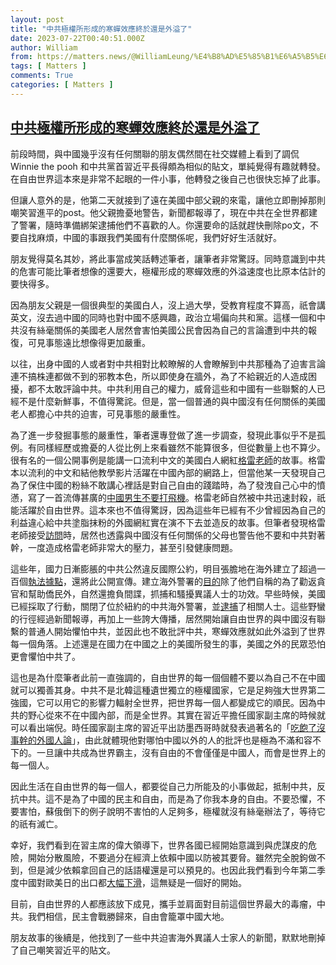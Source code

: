 ```yaml
---
layout: post
title: "中共極權所形成的寒蟬效應終於還是外溢了"
date: 2023-07-22T00:40:51.000Z
author: William
from: https://matters.news/@WilliamLeung/%E4%B8%AD%E5%85%B1%E6%A5%B5%E6%AC%8A%E6%89%80%E5%BD%A2%E6%88%90%E7%9A%84%E5%AF%92%E8%9F%AC%E6%95%88%E6%87%89%E7%B5%82%E6%96%BC%E9%82%84%E6%98%AF%E5%A4%96%E6%BA%A2%E4%BA%86-bafybeig7lursfcldvychho2cbzzkiy3nsa4g74mxljzk5d2iiv2uk4jtli
tags: [ Matters ]
comments: True
categories: [ Matters ]
---
```

<!--1689986451000-->
[中共極權所形成的寒蟬效應終於還是外溢了](https://matters.news/@WilliamLeung/%E4%B8%AD%E5%85%B1%E6%A5%B5%E6%AC%8A%E6%89%80%E5%BD%A2%E6%88%90%E7%9A%84%E5%AF%92%E8%9F%AC%E6%95%88%E6%87%89%E7%B5%82%E6%96%BC%E9%82%84%E6%98%AF%E5%A4%96%E6%BA%A2%E4%BA%86-bafybeig7lursfcldvychho2cbzzkiy3nsa4g74mxljzk5d2iiv2uk4jtli)
------

<div>
<p>前段時間，與中國幾乎沒有任何關聯的朋友偶然間在社交媒體上看到了調侃Winnie the pooh 和中共黨首習近平長得頗為相似的貼文，單純覺得有趣就轉發。在自由世界這本來是非常不起眼的一件小事，他轉發之後自己也很快忘掉了此事。</p><p>但讓人意外的是，他第二天就接到了遠在美國中部父親的來電，讓他立即刪掉那則嘲笑習進平的post。他父親擔憂地警告，新聞都報導了，現在中共在全世界都建了警署，隨時準備綁架逮捕他們不喜歡的人。你還要命的話就趕快刪除po文，不要自找麻煩，中國的事跟我們美國有什麼關係呢，我們好好生活就好。</p><p>朋友覺得莫名其妙，將此事當成笑話轉述筆者，讓筆者非常驚訝。同時意識到中共的危害可能比筆者想像的還要大，極權形成的寒蟬效應的外溢速度也比原本估計的要快得多。</p><p>因為朋友父親是一個很典型的美國白人，沒上過大學，受教育程度不算高，祇會講英文，沒去過中國的同時也對中國不感興趣，政治立場偏向共和黨。這樣一個和中共沒有絲毫關係的美國老人居然會害怕美國公民會因為自己的言論遭到中共的報復，可見事態遠比想像得更加嚴重。</p><p>以往，出身中國的人或者對中共相對比較瞭解的人會瞭解到中共那種為了迫害言論連不搞株連都做不到的邪教本色，所以即使身在牆外，為了不給親近的人造成困擾，都不太敢評論中共。中共利用自己的權力，威脅這些和中國有一些聯繫的人已經不是什麼新鮮事，不值得驚詫。但是，當一個普通的與中國沒有任何關係的美國老人都擔心中共的迫害，可見事態的嚴重性。</p><p>為了進一步發掘事態的嚴重性，筆者還專登做了進一步調查，發現此事似乎不是孤例。有同樣經歷或擔憂的人從比例上來看雖然不能算很多，但從數量上也不算少。很有名的一個公開事例是能講一口流利中文的美國白人網紅<a target="_blank" rel="noopener noreferrer nofollow" href="https://www.youtube.com/channel/UCfTQQNDUb-aK8rJo9sSiNWQ">格雷老師</a>的故事。格雷本以流利的中文和結他教學影片活躍在中國內部的網路上，但當他某一天發現自己為了保住中國的粉絲不敢講心裡話是對自己自由的踐踏時，為了發洩自己心中的憤懣，寫了一首流傳甚廣的<a target="_blank" rel="noopener noreferrer nofollow" href="https://www.youtube.com/shorts/jYkNCjlqMmA">中國男生不要打飛機</a>。格雷老師自然被中共迅速封殺，祇能活躍於自由世界。這本來也不值得驚訝，因為這些年已經有不少曾經因為自己的利益違心給中共塗脂抹粉的外國網紅實在演不下去並造反的故事。但筆者發現格雷老師接受<a target="_blank" rel="noopener noreferrer nofollow" href="https://www.youtube.com/watch?v=P0vdqmx-y98">訪問</a>時，居然也透露與中國沒有任何關係的父母也警告他不要和中共對著幹，一度造成格雷老師非常大的壓力，甚至引發健康問題。</p><p>這些年，國力日漸膨脹的中共公然違反國際公約，明目張膽地在海外建立了超過一百個<a target="_blank" rel="noopener noreferrer nofollow" href="https://www.cnn.com/2022/12/04/world/china-overseas-police-stations-intl-cmd/index.html">執法據點</a>，還將此公開宣傳。建立海外警署的<a target="_blank" rel="noopener noreferrer nofollow" href="https://www.pbs.org/newshour/politics/what-are-chinas-alleged-secret-overseas-police-stations">目的</a>除了他們自稱的為了勸返貪官和幫助僑民外，自然還擔負間諜，抓捕和騷擾異議人士的功效。早些時候，美國已經採取了行動，關閉了位於紐約的中共海外警署，並<a target="_blank" rel="noopener noreferrer nofollow" href="https://www.justice.gov/opa/pr/two-arrested-operating-illegal-overseas-police-station-chinese-government">逮捕</a>了相關人士。這些野蠻的行徑經過新聞報導，再加上一些誇大傳播，居然開始讓自由世界的與中國沒有聯繫的普通人開始懼怕中共，並因此也不敢批評中共，寒蟬效應就如此外溢到了世界每一個角落。上述還是在國力在中國之上的美國所發生的事，美國之外的民眾恐怕更會懼怕中共了。</p><p>這也是為什麼筆者此前一直強調的，自由世界的每一個個體不要以為自己不在中國就可以獨善其身。中共不是北韓這種遺世獨立的極權國家，它是足夠強大世界第二強國，它可以用它的影響力輻射全世界，把世界每一個人都變成它的順民。因為中共的野心從來不在中國內部，而是全世界。其實在習近平擔任國家副主席的時候就可以看出端倪。時任國家副主席的習近平出訪墨西哥時就發表過著名的「<a target="_blank" rel="noopener noreferrer nofollow" href="https://www.youtube.com/watch?v=uZv0B28Gx-c">吃飽了沒事幹的外國人論</a>」，由此就體現他對哪怕中國以外的人的批評也是極為不滿和容不下的。一旦讓中共成為世界霸主，沒有自由的不會僅僅是中國人，而會是世界上的每一個人。</p><p>因此生活在自由世界的每一個人，都要從自己力所能及的小事做起，抵制中共，反抗中共。這不是為了中國的民主和自由，而是為了你我本身的自由。不要恐懼，不要害怕，蘇俄倒下的例子說明不害怕的人足夠多，極權就沒有絲毫辦法了，等待它的祇有滅亡。</p><p>幸好，我們看到在習主席的偉大領導下，世界各國已經開始意識到與虎謀皮的危險，開始分散風險，不要過分在經濟上依賴中國以防被其要脅。雖然完全脫鉤做不到，但是減少依賴拿回自己的話語權還是可以預見的。也因此我們看到今年第二季度中國對歐美日的出口都<a target="_blank" rel="noopener noreferrer nofollow" href="https://www.reuters.com/markets/asia/chinas-june-exports-fall-124-imports-drop-68-2023-07-13/">大幅下滑</a>，這無疑是一個好的開始。</p><p>目前，自由世界的人都應該放下成見，攜手並肩面對目前這個世界最大的毒瘤，中共。我們相信，民主會戰勝歸來，自由會籠罩中國大地。</p><p>朋友故事的後續是，他找到了一些中共迫害海外異議人士家人的新聞，默默地刪掉了自己嘲笑習近平的貼文。</p><p></p><p></p>
</div>
